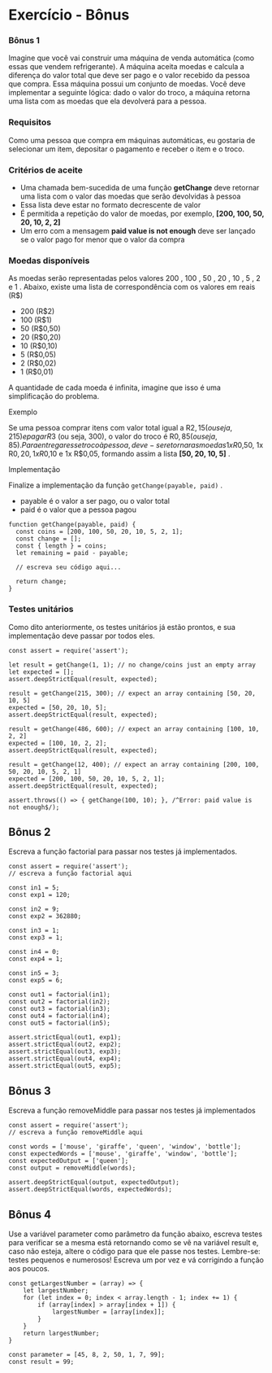 # Exercício - Bônus

### Bônus 1

Imagine que você vai construir uma máquina de venda automática (como essas que vendem refrigerante). A máquina aceita moedas e calcula a diferença do valor total que deve ser pago e o valor recebido da pessoa que compra. Essa máquina possui um conjunto de moedas. Você deve implementar a seguinte lógica: dado o valor do troco, a máquina retorna uma lista com as moedas que ela devolverá para a pessoa.

### Requisitos

Como uma pessoa que compra em máquinas automáticas, eu gostaria de selecionar um item, depositar o pagamento e receber o item e o troco.

### Critérios de aceite

* Uma chamada bem-sucedida de uma função **getChange** deve retornar uma lista com o valor das moedas que serão devolvidas à pessoa
* Essa lista deve estar no formato decrescente de valor
* É permitida a repetição do valor de moedas, por exemplo, **[200, 100, 50, 20, 10, 2, 2]**
* Um erro com a mensagem **paid value is not enough** deve ser lançado se o valor pago for menor que o valor da compra

### Moedas disponíveis

As moedas serão representadas pelos valores 200 , 100 , 50 , 20 , 10 , 5 , 2 e 1 . Abaixo, existe uma lista de correspondência com os valores em reais (R$)

* 200 (R$2)
* 100 (R$1)
* 50 (R$0,50)
* 20 (R$0,20)
* 10 (R$0,10)
* 5 (R$0,05)
* 2 (R$0,02)
* 1 (R$0,01)

A quantidade de cada moeda é infinita, imagine que isso é uma simplificação do problema.

Exemplo

Se uma pessoa comprar itens com valor total igual a R$2,15 (ou seja, 215) e pagar R$3 (ou seja, 300), o valor do troco é R$0,85 (ou seja, 85). Para entregar esse troco à pessoa, deve-se retornar as moedas 1x R$0,50, 1x R$0,20, 1x R$0,10 e 1x R$0,05, formando assim a lista **[50, 20, 10, 5]** .

Implementação

Finalize a implementação da função `getChange(payable, paid)` .
* payable é o valor a ser pago, ou o valor total
* paid é o valor que a pessoa pagou

```
function getChange(payable, paid) {
  const coins = [200, 100, 50, 20, 10, 5, 2, 1];
  const change = [];
  const { length } = coins;
  let remaining = paid - payable;

  // escreva seu código aqui...

  return change;
}
```

### Testes unitários

Como dito anteriormente, os testes unitários já estão prontos, e sua implementação deve passar por todos eles.

```
const assert = require('assert');

let result = getChange(1, 1); // no change/coins just an empty array
let expected = [];
assert.deepStrictEqual(result, expected);

result = getChange(215, 300); // expect an array containing [50, 20, 10, 5]
expected = [50, 20, 10, 5];
assert.deepStrictEqual(result, expected);

result = getChange(486, 600); // expect an array containing [100, 10, 2, 2]
expected = [100, 10, 2, 2];
assert.deepStrictEqual(result, expected);

result = getChange(12, 400); // expect an array containing [200, 100, 50, 20, 10, 5, 2, 1]
expected = [200, 100, 50, 20, 10, 5, 2, 1];
assert.deepStrictEqual(result, expected);

assert.throws(() => { getChange(100, 10); }, /^Error: paid value is not enough$/);
```

## Bônus 2

Escreva a função factorial para passar nos testes já implementados.

```
const assert = require('assert');
// escreva a função factorial aqui

const in1 = 5;
const exp1 = 120;

const in2 = 9;
const exp2 = 362880;

const in3 = 1;
const exp3 = 1;

const in4 = 0;
const exp4 = 1;

const in5 = 3;
const exp5 = 6;

const out1 = factorial(in1);
const out2 = factorial(in2);
const out3 = factorial(in3);
const out4 = factorial(in4);
const out5 = factorial(in5);

assert.strictEqual(out1, exp1);
assert.strictEqual(out2, exp2);
assert.strictEqual(out3, exp3);
assert.strictEqual(out4, exp4);
assert.strictEqual(out5, exp5);
```

## Bônus 3

Escreva a função removeMiddle para passar nos testes já implementados

```
const assert = require('assert');
// escreva a função removeMiddle aqui

const words = ['mouse', 'giraffe', 'queen', 'window', 'bottle'];
const expectedWords = ['mouse', 'giraffe', 'window', 'bottle'];
const expectedOutput = ['queen'];
const output = removeMiddle(words);

assert.deepStrictEqual(output, expectedOutput);
assert.deepStrictEqual(words, expectedWords);
```

## Bônus 4

Use a variável parameter como parâmetro da função abaixo, escreva testes para verificar se a mesma está retornando como se vê na variável result e, caso não esteja, altere o código para que ele passe nos testes.
Lembre-se: testes pequenos e numerosos! Escreva um por vez e vá corrigindo a função aos poucos.

```
const getLargestNumber = (array) => {
    let largestNumber;
    for (let index = 0; index < array.length - 1; index += 1) {
        if (array[index] > array[index + 1]) {
            largestNumber = [array[index]];
        }
    }
    return largestNumber;
}

const parameter = [45, 8, 2, 50, 1, 7, 99];
const result = 99;
```